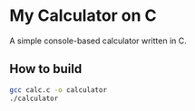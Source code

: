 # My Calculator on C

A simple console-based calculator written in C.

## How to build

```bash
gcc calc.c -o calculator
./calculator

